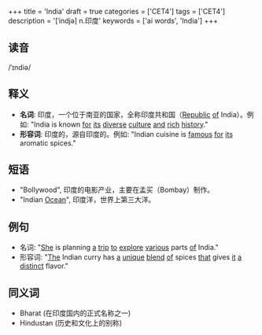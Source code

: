 +++
title = 'India'
draft = true
categories = ['CET4']
tags = ['CET4']
description = '[ˈindjə] n.印度'
keywords = ['ai words', 'India']
+++

## 读音
/ˈɪndiə/

## 释义
- **名词**: 印度，一个位于南亚的国家，全称印度共和国（[Republic](/post/republic/) [of](/post/of/) India）。例如: "India is known [for](/post/for/) [its](/post/its/) [diverse](/post/diverse/) [culture](/post/culture/) [and](/post/and/) [rich](/post/rich/) [history](/post/history/)."
- **形容词**: 印度的，源自印度的。例如: "Indian cuisine is [famous](/post/famous/) [for](/post/for/) [its](/post/its/) aromatic spices."

## 短语
- "Bollywood", 印度的电影产业，主要在孟买（Bombay）制作。
- "Indian [Ocean](/post/ocean/)", 印度洋，世界上第三大洋。

## 例句
- 名词: "[She](/post/she/) is planning [a](/post/a/) [trip](/post/trip/) [to](/post/to/) [explore](/post/explore/) [various](/post/various/) parts [of](/post/of/) India."
- 形容词: "[The](/post/the/) Indian curry has [a](/post/a/) [unique](/post/unique/) [blend](/post/blend/) [of](/post/of/) spices [that](/post/that/) gives [it](/post/it/) [a](/post/a/) [distinct](/post/distinct/) flavor."

## 同义词
- Bharat (在印度国内的正式名称之一)
- Hindustan (历史和文化上的别称)
